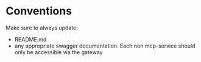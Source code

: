 # Conventions 
Make sure to always update:
- README.md
- any appropriate swagger documentation. Each non mcp-service should only be accessible via the gateway
